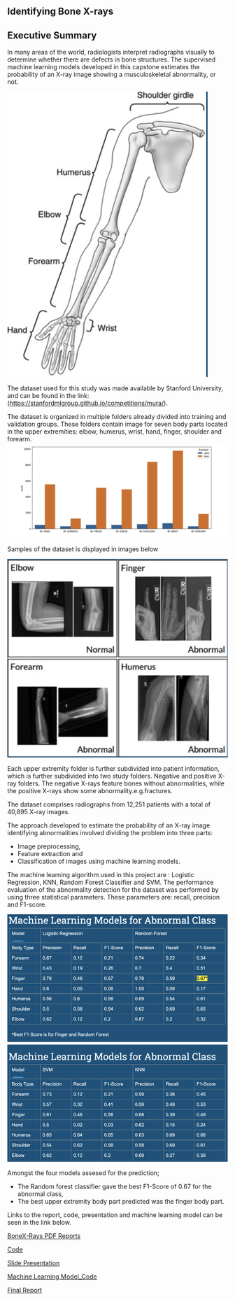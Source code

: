 ## Identifying Bone X-rays

## Executive Summary

In many areas of the world, radiologists interpret radiographs visually to determine whether there are defects in bone structures. The supervised machine learning models developed in this capstone estimates the probability of an X-ray image showing a musculoskeletal abnormality, or not.


![](https://github.com/dreamtx01/BoneXRays/blob/master/Image/Bigpicture.png)

The dataset used for this study was made available by Stanford University, and can be found in the link: (https://stanfordmlgroup.github.io/competitions/mura/).

The dataset is organized in multiple folders already divided into training and validation groups. These folders contain image for seven body parts located in the upper extremities: elbow, humerus, wrist, hand, finger, shoulder and forearm.
![](https://github.com/dreamtx01/BoneXRays/blob/master/Image/Dataset.jpg)

Samples of the dataset is displayed in images below

![](https://github.com/dreamtx01/BoneXRays/blob/master/Image/Dataset.png)

Each upper extremity folder is further subdivided into patient information, which is further subdivided into two study folders. Negative and positive X-ray folders. The negative X-rays feature bones without abnormalities, while the positive X-rays show some abnormality.e.g.fractures.


The dataset comprises radiographs from 12,251 patients with a total of 40,895 X-ray images.

The approach developed to estimate the probability of an X-ray image identifying abnormalities involved dividing the problem into three parts:

* Image preprocessing, 
* Feature extraction and 
* Classification of images using machine learning models.



The machine learning algorithm used in this project are : Logistic Regression, KNN, Random Forest Classifier and SVM.
The performance evaluation of the abnormality detection for the dataset was performed by using three statistical parameters. These parameters are: recall, precision and F1-score.

![](https://github.com/dreamtx01/BoneXRays/blob/master/Image/MachineLearningBones.png)

Amongst the four models assesed for the prediction; 
* The Random forest classifier gave the best F1-Score of 0.67 for the abnormal class,
* The best upper extremity body part predicted was the finger body part.
 


Links to the report, code, presentation and machine learning model can be seen in the link below.

[BoneX-Rays PDF Reports](https://github.com/dreamtx01/BoneXRays/tree/master/Documents)

[Code](https://github.com/dreamtx01/BoneXRays/tree/master/Code)

[Slide Presentation](https://github.com/dreamtx01/BoneXRays/blob/master/Documents/Capstone2_Identifying%20XRays_SlideDeck%20(2).pdf)

[Machine Learning Model_Code](https://github.com/dreamtx01/BoneXRays/blob/master/Code/Capstone2_Machine_Learning_ver4.ipynb)

[Final Report](https://github.com/dreamtx01/BoneXRays/blob/master/Documents/Capstone2%20_Final%20Report.pdf)
